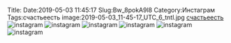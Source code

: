 Title:
Date:2019-05-03 11:45:17
Slug:Bw_8pokA9l8
Category:Инстаграм
Tags:счастьеесть
image:2019-05-03_11-45-17_UTC_6_tntl.jpg
[счастьеесть]({tag}счастьеесть)
![instagram]({attach}images/2019-05-03_11-45-17_UTC_6.jpg)
![instagram]({attach}images/2019-05-03_11-45-17_UTC_5.jpg)
![instagram]({attach}images/2019-05-03_11-45-17_UTC_1.jpg)
![instagram]({attach}images/2019-05-03_11-45-17_UTC_2.jpg)
![instagram]({attach}images/2019-05-03_11-45-17_UTC_4.jpg)
![instagram]({attach}images/2019-05-03_11-45-17_UTC_3.jpg)

